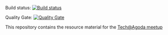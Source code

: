 Build status: [![Build status](https://ci.appveyor.com/api/projects/status/gekb1vqewbckvpbj/branch/master?svg=true)](https://ci.appveyor.com/project/CedricAgoda/opensource-ci/branch/master)

Quality Gate: [![Quality Gate](https://sonarcloud.io/api/project_badges/measure?project=opensource-ci&metric=alert_status)](https://sonarcloud.io/dashboard?id=opensource-ci)

This repository contains the resource material for the [Tech@Agoda meetup](https://www.meetup.com/TechAtAgoda/events/252186961/)
